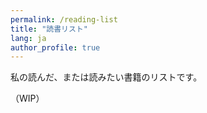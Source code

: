 ```yaml
---
permalink: /reading-list
title: "読書リスト"
lang: ja
author_profile: true
---
```


私の読んだ、または読みたい書籍のリストです。

（WIP）
